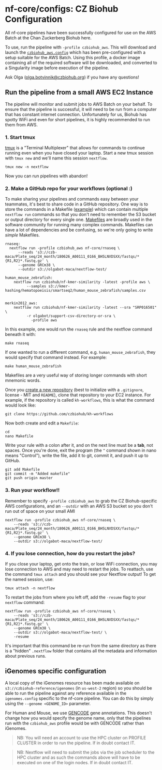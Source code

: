 # nf-core/configs: CZ Biohub Configuration

All nf-core pipelines have been successfully configured for use on the AWS Batch at the Chan Zuckerberg Biohub here.

To use, run the pipeline with `-profile czbiohub_aws`. This will download and launch the [`czbiohub_aws.config`](../conf/czbiohub_aws.config) which has been pre-configured with a setup suitable for the AWS Batch. Using this profile, a docker image containing all of the required software will be downloaded, and converted to a Singularity image before execution of the pipeline.

Ask Olga (olga.botvinnik@czbiohub.org) if you have any questions!

## Run the pipeline from a small AWS EC2 Instance

The pipeline will monitor and submit jobs to AWS Batch on your behalf. To ensure that the pipeline is successful, it will need to be run from a computer that has constant internet connection. Unfortunately for us, Biohub has spotty WiFi and even for short pipelines, it is highly recommended to run them from AWS.

### 1. Start tmux

[tmux](https://hackernoon.com/a-gentle-introduction-to-tmux-8d784c404340) is a "Terminal Multiplexer" that allows for commands to continue running even when you have closed your laptop. Start a new tmux session with `tmux new` and we'll name this session `nextflow`.

```
tmux new -n nextflow
```

Now you can run pipelines with abandon!

### 2. Make a GitHub repo for your workflows (optional :)

To make sharing your pipelines and commands easy between your teammates, it's best to share code in a GitHub repository. One way is to store the commands in a Makefile ([example](https://github.com/czbiohub/kh-workflows/blob/master/nf-kmer-similarity/Makefile)) which can contain multiple `nextflow run` commands so that you don't need to remember the S3 bucket or output directory for every single one. [Makefiles](https://kbroman.org/minimal_make/) are broadly used in the software community for running many complex commands. Makefiles can have a lot of dependencies and be confusing, so we're only going to write *simple* Makefiles.

```
rnaseq:
  nextflow run -profile czbiohub_aws nf-core/rnaseq \
      --reads 's3://czb-maca/Plate_seq/24_month/180626_A00111_0166_BH5LNVDSXX/fastqs/*{R1,R2}*.fastq.gz' \
      --genome GRCm38 \
      --outdir s3://olgabot-maca/nextflow-test/

human_mouse_zebrafish:
	nextflow run czbiohub/nf-kmer-similarity -latest -profile aws \
		  --samples s3://kmer-hashing/hematopoeisis/smartseq2/human_mouse_zebrafish/samples.csv


merkin2012_aws:
	nextflow run czbiohub/nf-kmer-similarity -latest --sra "SRP016501" \
		  -r olgabot/support-csv-directory-or-sra \
		    -profile aws
```

In this example, one would run the `rnaseq` rule and the nextflow command beneath it with:

```
make rnaseq
```

If one wanted to run a different command, e.g. `human_mouse_zebrafish`, they would specify that command instead. For example:

```
make human_mouse_zebrafish
```

Makefiles are a very useful way of storing longer commands with short mnemonic words.


Once you [create a new repository](https://github.com/organizations/czbiohub/repositories/new) (best to initialize with a `.gitignore`, license - MIT and `README`), clone that repository to your EC2 instance. For example, if the repository is called `kh-workflows`, this is what the command would look like:

```
git clone https://github.com/czbiohub/kh-workflows
```

Now both create and edit a `Makefile`:

```
cd
nano Makefile
```

Write your rule with a colon after it, and on the next line must be a **tab**, not spaces. Once you're done, exit the program (the `^` command shown in nano means "Control"), write the file, add it to git, commit it, and push it up to GitHub.


```
git add Makefile
git commit -m "Added makefile"
git push origin master
```


### 3. Run your workflow!!

Remember to specify `-profile czbiohub_aws` to grab the CZ Biohub-specific AWS configurations, and an `--outdir` with an AWS S3 bucket so you don't run out of space on your small AMI

```
nextflow run -profile czbiohub_aws nf-core/rnaseq \
    --reads 's3://czb-maca/Plate_seq/24_month/180626_A00111_0166_BH5LNVDSXX/fastqs/*{R1,R2}*.fastq.gz' \
    --genome GRCm38 \
    --outdir s3://olgabot-maca/nextflow-test/
```

### 4. If you lose connection, how do you restart the jobs?

If you close your laptop, get onto the train, or lose WiFi connection, you may lose connection to AWS and may need to restart the jobs. To reattach, use the command `tmux attach` and you should see your Nextflow output! To get the named session, use:

```
tmux attach -n nextflow
```

To restart the jobs from where you left off, add the `-resume` flag to your `nextflow` command:


```
nextflow run -profile czbiohub_aws nf-core/rnaseq \
    --reads 's3://czb-maca/Plate_seq/24_month/180626_A00111_0166_BH5LNVDSXX/fastqs/*{R1,R2}*.fastq.gz' \
    --genome GRCm38 \
    --outdir s3://olgabot-maca/nextflow-test/ \
    -resume
```

It's important that this command be re-run from the same directory as there is a "hidden" `.nextflow` folder that contains all the metadata and information about previous runs.

## iGenomes specific configuration

A local copy of the iGenomes resource has been made available on `s3://czbiohub-reference/igenomes` (in `us-west-2` region) so you should be able to run the pipeline against any reference available in the `igenomes.config` specific to the nf-core pipeline.
You can do this by simply using the `--genome <GENOME_ID>` parameter.

For Human and Mouse, we use [GENCODE](https://www.gencodegenes.org/) gene annotations. This doesn't change how you would specify the genome name, only that the pipelines run with the `czbiohub_aws` profile would be with GENCODE rather than iGenomes.


>NB: You will need an account to use the HPC cluster on PROFILE CLUSTER in order to run the pipeline. If in doubt contact IT.

>NB: Nextflow will need to submit the jobs via the job scheduler to the HPC cluster and as such the commands above will have to be executed on one of the login nodes. If in doubt contact IT.

